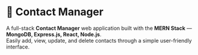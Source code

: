 # 📇 Contact Manager

A full-stack **Contact Manager** web application built with the **MERN Stack** — **MongoDB, Express.js, React, Node.js**.  
Easily add, view, update, and delete contacts through a simple user-friendly interface.
